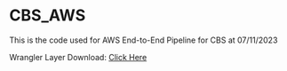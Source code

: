 # CBS_AWS

This is the code used for AWS End-to-End Pipeline for CBS at 07/11/2023


Wrangler Layer Download: [Click Here](https://link-url-here.org](https://serverlessrepo.aws.amazon.com/applications/us-east-1/336392948345/aws-data-wrangler-layer-py3-8)https://serverlessrepo.aws.amazon.com/applications/us-east-1/336392948345/aws-data-wrangler-layer-py3-8)
